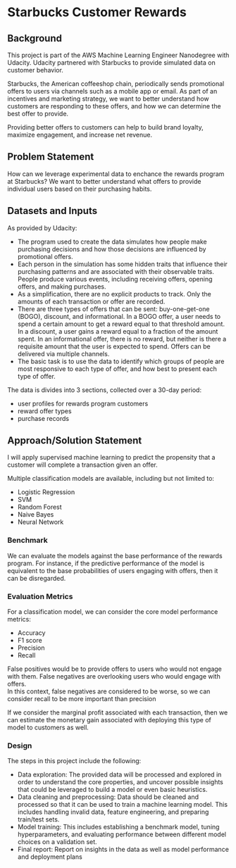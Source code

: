 # Starbucks Customer Rewards

## Background

This project is part of the AWS Machine Learning Engineer Nanodegree with Udacity. Udacity partnered with Starbucks to provide simulated data on customer behavior.

Starbucks, the American coffeeshop chain, periodically sends promotional offers to users via channels such as a mobile app or email. As part of an incentives and marketing strategy, we want to better understand how customers are responding to these offers, and how we can determine the best offer to provide.

Providing better offers to customers can help to build brand loyalty, maximize engagement, and increase net revenue.

## Problem Statement

How can we leverage experimental data to enchance the rewards program at Starbucks?
We want to better understand what offers to provide individual users based on their purchasing habits.

## Datasets and Inputs

As provided by Udacity:

- The program used to create the data simulates how people make purchasing decisions and how those decisions are influenced by promotional offers.
- Each person in the simulation has some hidden traits that influence their purchasing patterns and are associated with their observable traits. People produce various events, including receiving offers, opening offers, and making purchases.
- As a simplification, there are no explicit products to track. Only the amounts of each transaction or offer are recorded.
- There are three types of offers that can be sent: buy-one-get-one (BOGO), discount, and informational. In a BOGO offer, a user needs to spend a certain amount to get a reward equal to that threshold amount. In a discount, a user gains a reward equal to a fraction of the amount spent. In an informational offer, there is no reward, but neither is there a requisite amount that the user is expected to spend. Offers can be delivered via multiple channels.
- The basic task is to use the data to identify which groups of people are most responsive to each type of offer, and how best to present each type of offer.

The data is divides into 3 sections, collected over a 30-day period:

- user profiles for rewards program customers
- reward offer types
- purchase records

## Approach/Solution Statement

I will apply supervised machine learning to predict the propensity that a customer will complete a transaction given an offer.

Multiple classification models are available, including but not limited to:

- Logistic Regression
- SVM
- Random Forest
- Naive Bayes
- Neural Network

### Benchmark

We can evaluate the models against the base performance of the rewards program. For instance, if the predictive performance of the model is equivalent to the base probabilities of users engaging with offers, then it can be disregarded.

### Evaluation Metrics

For a classification model, we can consider the core model performance metrics:  

- Accuracy
- F1 score
- Precision
- Recall

False positives would be to provide offers to users who would not engage with them.
False negatives are overlooking users who would engage with offers.  
In this context, false negatives are considered to be worse, so we can consider recall to be more important than precision

If we consider the marginal profit associated with each transaction, then we can estimate the monetary gain associated with deploying this type of model to customers as well.

### Design

The steps in this project include the following:  

- Data exploration: The provided data will be processed and explored in order to understand the core properties, and uncover possible insights that could be leveraged to build a model or even basic heuristics.
- Data cleaning and preprocessing: Data should be cleaned and processed so that it can be used to train a machine learning model. This includes handling invalid data, feature engineering, and preparing train/test sets.
- Model training: This includes establishing a benchmark model, tuning hyperparameters, and evaluating performance between different model choices on a validation set.
- Final report: Report on insights in the data as well as model performance and deployment plans
